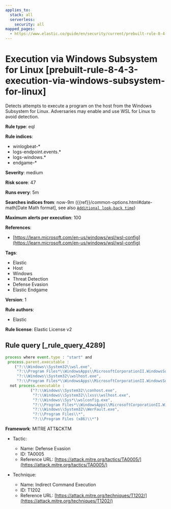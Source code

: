 ```yaml
---
applies_to:
  stack: all
  serverless:
    security: all
mapped_pages:
  - https://www.elastic.co/guide/en/security/current/prebuilt-rule-8-4-3-execution-via-windows-subsystem-for-linux.html
---
```


# Execution via Windows Subsystem for Linux [prebuilt-rule-8-4-3-execution-via-windows-subsystem-for-linux]

Detects attempts to execute a program on the host from the Windows Subsystem for Linux. Adversaries may enable and use WSL for Linux to avoid detection.

**Rule type**: eql

**Rule indices**:

* winlogbeat-*
* logs-endpoint.events.*
* logs-windows.*
* endgame-*

**Severity**: medium

**Risk score**: 47

**Runs every**: 5m

**Searches indices from**: now-9m ({{ref}}/common-options.html#date-math[Date Math format], see also [`Additional look-back time`](docs-content://solutions/security/detect-and-alert/create-detection-rule.md#rule-schedule))

**Maximum alerts per execution**: 100

**References**:

* [https://learn.microsoft.com/en-us/windows/wsl/wsl-config](https://learn.microsoft.com/en-us/windows/wsl/wsl-config)

**Tags**:

* Elastic
* Host
* Windows
* Threat Detection
* Defense Evasion
* Elastic Endgame

**Version**: 1

**Rule authors**:

* Elastic

**Rule license**: Elastic License v2

## Rule query [_rule_query_4289]

```js
process where event.type : "start" and
 process.parent.executable :
    ("?:\\Windows\\System32\\wsl.exe",
     "?:\\Program Files*\\WindowsApps\\MicrosoftCorporationII.WindowsSubsystemForLinux_*\\wsl.exe",
     "?:\\Windows\\System32\\wslhost.exe",
     "?:\\Program Files*\\WindowsApps\\MicrosoftCorporationII.WindowsSubsystemForLinux_*\\wslhost.exe") and
  not process.executable :
           ("?:\\Windows\\System32\\conhost.exe",
            "?:\\Windows\\System32\\lxss\\wslhost.exe",
            "?:\\Windows\\Sys*\\wslconfig.exe",
            "?:\\Program Files*\\WindowsApps\\MicrosoftCorporationII.WindowsSubsystemForLinux_*\\wsl*.exe",
            "?:\\Windows\\System32\\WerFault.exe",
            "?:\\Program Files\\*",
            "?:\\Program Files (x86)\\*")
```

**Framework**: MITRE ATT&CKTM

* Tactic:

    * Name: Defense Evasion
    * ID: TA0005
    * Reference URL: [https://attack.mitre.org/tactics/TA0005/](https://attack.mitre.org/tactics/TA0005/)

* Technique:

    * Name: Indirect Command Execution
    * ID: T1202
    * Reference URL: [https://attack.mitre.org/techniques/T1202/](https://attack.mitre.org/techniques/T1202/)



